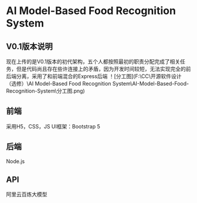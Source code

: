 # AI Model-Based Food Recognition System
## V0.1版本说明
现在上传的是V0.1版本的初代架构，五个人都按照最初的职责分配完成了相关任务，但是代码尚且存在些许连接上的矛盾，因为开发时间较短，无法实现完全的前后端分离，采用了和前端混合的Express后端
！[分工图](F:\CC\开源软件设计（选修）\AI Model-Based Food Recognition System\AI-Model-Based-Food-Recognition-System\分工图.png)

## 前端
采用H5，CSS，JS
UI框架：Bootstrap 5

## 后端
Node.js
## API
阿里云百炼大模型